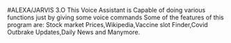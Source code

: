 #ALEXA/JARVIS 3.O
This Voice Assistant is Capable of doing various functions just by giving some voice commands Some of the features of this program are: Stock market Prices,Wikipedia,Vaccine slot Finder,Covid Outbrake Updates,Daily News and Manymore.
